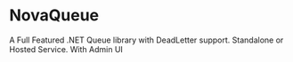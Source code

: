 # NovaQueue
A Full Featured .NET Queue library with DeadLetter support. Standalone or Hosted Service. With Admin UI 
